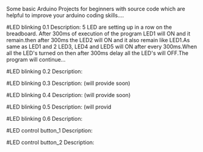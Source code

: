 Some basic Arduino Projects for beginners with source code which are helpful to improve  your arduino coding skills....

#LED blinking 0.1 Description:
5 LED are setting up in a row on the breadboard. After 300ms of execution of the program LED1 will ON and it remain.then after 300ms the LED2 will ON and it also remain like LED1.As same as LED1 and 2 LED3, LED4 and LED5 will ON after every 300ms.When all the LED's turned on then after 300ms delay all the LED's will OFF.The program will continue...

#LED blinking 0.2 Description:

#LED blinking 0.3 Description: (will provide soon)

#LED blinking 0.4 Description: (will provide soon)

#LED blinking 0.5 Description: (will provid

#LED blinking 0.6 Description: 

#LED control button_1 Description:

#LED control button_2 Description:
